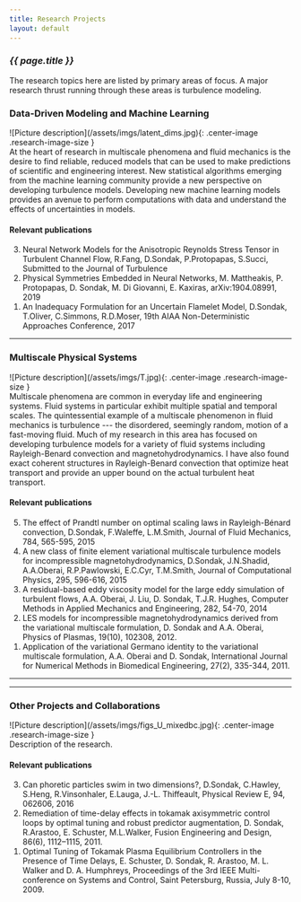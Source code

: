 ```yaml
---
title: Research Projects
layout: default
---
```


### _{{ page.title }}_
The research topics here are listed by primary areas of focus.  A major research thrust running through these areas is
turbulence modeling.

### Data-Driven Modeling and Machine Learning
<div class="row" markdown="1">
<div class="col-1 col-s-1" markdown="1">
![Picture description](/assets/imgs/latent_dims.jpg){: .center-image .research-image-size }
</div>
<div class="col-2 col-s-2" markdown="1">
At the heart of research in multiscale phenomena and fluid mechanics is the desire to find reliable, reduced models that can
be used to make predictions of scientific and engineering interest.  New statistical algorithms emerging from the machine
learning community provide a new perspective on developing turbulence models.  Developing new machine learning models
provides an avenue to perform computations with data and understand the effects of uncertainties in models.

</div>
</div>

#### Relevant publications
<ol reversed>
   <li>
   Neural Network Models for the Anisotropic Reynolds Stress Tensor in Turbulent Channel Flow, R.Fang, D.Sondak,
P.Protopapas, S.Succi, Submitted to the Journal of Turbulence
   </li>
   <li>
   Physical Symmetries Embedded in Neural Networks, M. Mattheakis, P. Protopapas, D. Sondak, M. Di Giovanni,
   E. Kaxiras, arXiv:1904.08991, 2019
   </li>
   <li>
   An Inadequacy Formulation for an Uncertain Flamelet Model, D.Sondak, T.Oliver, C.Simmons,
   R.D.Moser, 19th AIAA Non-Deterministic Approaches Conference, 2017
   </li>
</ol>

---


### Multiscale Physical Systems
<div class="row" markdown="1">
<div class="col-1 col-s-1" markdown="1">
![Picture description](/assets/imgs/T.jpg){: .center-image .research-image-size }
</div>
<div class="col-2 col-s-2" markdown="1">
Multiscale phenomena are common in everyday life and engineering systems.  Fluid systems in particular exhibit multiple
spatial and temporal scales.  The quintessential example of a multiscale phenomenon in fluid mechanics is turbulence --- the
disordered, seemingly random, motion of a fast-moving fluid.  Much of my research in this area has focused on developing
turbulence models for a variety of fluid systems including Rayleigh-Benard convection and magnetohydrodynamics.  I have also
found exact coherent structures in Rayleigh-Benard convection that optimize heat transport and provide an upper bound on the
actual turbulent heat transport.

</div>
</div>

#### Relevant publications
<ol reversed>
   <li>
      The effect of Prandtl number on optimal scaling laws in Rayleigh-Bénard convection, D.Sondak, F.Waleffe,
   L.M.Smith, Journal of Fluid Mechanics, 784, 565-595, 2015
   </li>
   <li>
      A new class of finite element variational multiscale turbulence models for incompressible magnetohydrodynamics,
   D.Sondak, J.N.Shadid, A.A.Oberai, R.P.Pawlowski, E.C.Cyr, T.M.Smith, Journal of Computational Physics,
   295, 596-616, 2015
   </li>
   <li>
      A residual-based eddy viscosity model for the large eddy simulation of turbulent flows, A.A. Oberai, J. Liu, D.
   Sondak, T.J.R. Hughes, Computer Methods in Applied Mechanics and Engineering, 282, 54-70, 2014
   </li>
   <li>
      LES models for incompressible magnetohydrodynamics derived from the variational multiscale formulation, D.
   Sondak and A.A. Oberai, Physics of Plasmas, 19(10), 102308, 2012.
   </li>
   <li>
      Application of the variational Germano identity to the variational multiscale formulation, A.A. Oberai and D.
   Sondak, International Journal for Numerical Methods in Biomedical Engineering, 27(2), 335-344, 2011.
   </li>
</ol>

---

<!--
### Magnetohydrodynamics
<div class="row" markdown="1">
<div class="col-1 col-s-1" markdown="1">
![Picture description](/assets/imgs/V-B_I.jpg){: .center-image .research-image-size }
</div>
<div class="col-2 col-s-2" markdown="1">
Description of the research.


</div>
</div>
-->

---

### Other Projects and Collaborations
<div class="row" markdown="1">
<div class="col-1 col-s-1" markdown="1">
![Picture description](/assets/imgs/figs_U_mixedbc.jpg){: .center-image .research-image-size }
</div>
<div class="col-2 col-s-2" markdown="1">
Description of the research.


</div>
</div>

#### Relevant publications
<ol reversed>
   <li>
      Can phoretic particles swim in two dimensions?, D.Sondak, C.Hawley, S.Heng, R.Vinsonhaler, E.Lauga, J.-L.
   Thiffeault, Physical Review E, 94, 062606, 2016
   </li>
   <li>
      Remediation of time-delay effects in tokamak axisymmetric control loops by optimal tuning and robust predictor
   augmentation, D. Sondak, R.Arastoo, E. Schuster, M.L.Walker, Fusion Engineering and Design, 86(6), 1112–1115,
   2011.
   </li>
   <li>
      Optimal Tuning of Tokamak Plasma Equilibrium Controllers in the Presence of Time Delays, E. Schuster, D.
   Sondak, R. Arastoo, M. L. Walker and D. A. Humphreys, Proceedings of the 3rd IEEE Multi-conference on
   Systems and Control, Saint Petersburg, Russia, July 8-10, 2009.
   </li>
</ol>
